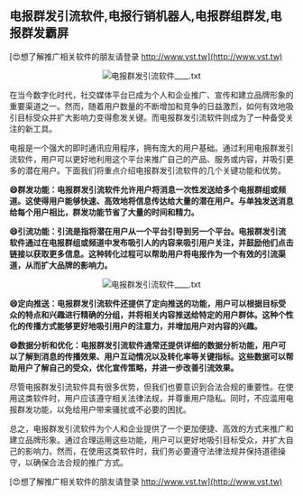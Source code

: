 ## **电报群发引流软件,电报行销机器人,电报群组群发,电报群发霸屏**

[😍想了解推广相关软件的朋友请登录 http://www.vst.tw](http://www.vst.tw)

 <center><img src="https://vst.tw/MP4/tuiguang/png/1.png" alt="电报群发引流软件____.txt"></center>

在当今数字化时代，社交媒体平台已成为个人和企业推广、宣传和建立品牌形象的重要渠道之一。然而，随着用户数量的不断增加和竞争的日益激烈，如何有效地吸引目标受众并扩大影响力变得愈发关键。而电报群发引流软件则成为了一种备受关注的新工具。

电报是一个强大的即时通讯应用程序，拥有庞大的用户基础。通过利用电报群发引流软件，用户可以更好地利用这个平台来推广自己的产品、服务或内容，并吸引更多的潜在用户。下面我们将重点介绍电报群发引流软件的几个关键功能和优势。

**😄群发功能：电报群发引流软件允许用户将消息一次性发送给多个电报群组或频道。这使得用户能够快速、高效地将信息传达给大量的潜在用户。与单独发送消息给每个用户相比，群发功能节省了大量的时间和精力。**

**😄引流功能：引流是指将潜在用户从一个平台引导到另一个平台。电报群发引流软件通过在电报群组或频道中发布吸引人的内容来吸引用户关注，并鼓励他们点击链接以获取更多信息。这种转化过程可以帮助用户将电报作为一个有效的引流渠道，从而扩大品牌的影响力。**

 <center><img src="https://vst.tw/MP4/tuiguang/png/4.png" alt="电报群发引流软件____.txt"></center>

**😄定向推送：电报群发引流软件还提供了定向推送的功能，用户可以根据目标受众的特点和兴趣进行精确的分组，并将相关内容推送给特定的用户群体。这种个性化的传播方式能够更好地吸引用户的注意力，并增加用户对内容的兴趣。**

**😄数据分析和优化：电报群发引流软件通常还提供详细的数据分析功能，用户可以了解到消息的传播效果、用户互动情况以及转化率等关键指标。这些数据可以帮助用户了解自己的受众，优化宣传策略，并进一步改善引流效果。**

尽管电报群发引流软件具有很多优势，但我们也要意识到合法合规的重要性。在使用这类软件时，用户应该遵守相关法律法规，并尊重用户隐私。同时，不应滥用电报群发功能，以免给用户带来骚扰或不必要的困扰。

总之，电报群发引流软件为个人和企业提供了一个更加便捷、高效的方式来推广和建立品牌形象。通过合理运用这些功能，用户可以更好地吸引目标受众，并扩大自己的影响力。然而，在使用这类软件时，我们务必要遵守法律法规并保持道德操守，以确保合法合规的推广方式。

[😍想了解推广相关软件的朋友请登录 http://www.vst.tw](http://www.vst.tw)



